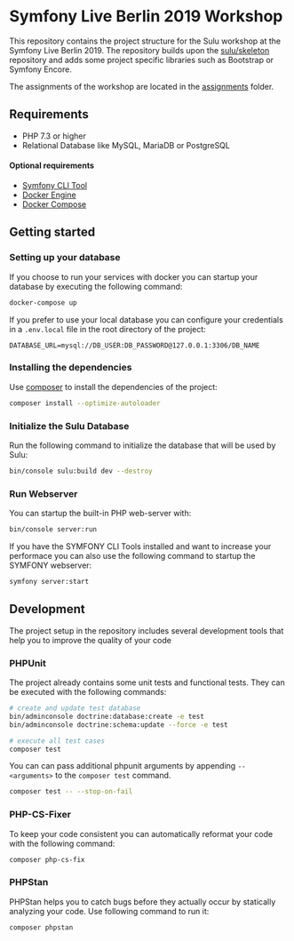 # Symfony Live Berlin 2019 Workshop

This repository contains the project structure for the Sulu workshop at the Symfony Live Berlin 2019. The repository builds upon 
the [sulu/skeleton](https://github.com/sulu/skeleton) repository and adds some project specific libraries such as Bootstrap or Symfony Encore.

The assignments of the workshop are located in the [assignments](/assignments) folder.

## Requirements

- PHP 7.3 or higher
- Relational Database like MySQL, MariaDB or PostgreSQL

#### Optional requirements
- [Symfony CLI Tool](https://symfony.com/doc/master/cloud/getting-started.html)
- [Docker Engine](https://docs.docker.com/engine/installation/)
- [Docker Compose](https://docs.docker.com/compose/install/)

## Getting started

### Setting up your database

If you choose to run your services with docker you can startup your database by executing the following command:

```bash
docker-compose up
```

If you prefer to use your local database you can configure your credentials in a `.env.local` file in the root directory of the project:

```dotenv
DATABASE_URL=mysql://DB_USER:DB_PASSWORD@127.0.0.1:3306/DB_NAME
```

### Installing the dependencies

Use [composer](https://getcomposer.org/) to install the dependencies of the project:

```bash
composer install --optimize-autoloader
```

### Initialize the Sulu Database

Run the following command to initialize the database that will be used by Sulu:

```bash
bin/console sulu:build dev --destroy
```

### Run Webserver

You can startup the built-in PHP web-server with:

```bash
bin/console server:run
```

If you have the SYMFONY CLI Tools installed and want to increase your performace you can also use the following command to startup the SYMFONY webserver:

```bash
symfony server:start
```

## Development

The project setup in the repository includes several development tools that help you to improve the quality of your code

### PHPUnit

The project already contains some unit tests and functional tests. They can be executed with the following commands:

```bash
# create and update test database
bin/adminconsole doctrine:database:create -e test
bin/adminconsole doctrine:schema:update --force -e test

# execute all test cases
composer test
```

You can can pass additional phpunit arguments by appending `-- <arguments>` to the `composer test` command.

```bash
composer test -- --stop-on-fail
```

### PHP-CS-Fixer

To keep your code consistent you can automatically reformat your code with the following command:

```bash
composer php-cs-fix
```

### PHPStan

PHPStan helps you to catch bugs before they actually occur by statically analyzing your code. Use following command to run it:

```bash
composer phpstan
```
